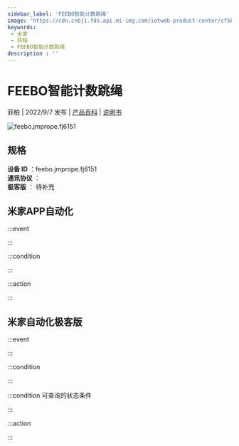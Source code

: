 ```yaml
---
sidebar_label: 'FEEBO智能计数跳绳'
image: 'https://cdn.cnbj1.fds.api.mi-img.com/iotweb-product-center/cf5b7068902647343851cebef86fb2ae_1656485548797.png?GalaxyAccessKeyId=AKVGLQWBOVIRQ3XLEW&Expires=9223372036854775807&Signature=0aN9tyzt+kkyQgWqgiVdD496kiI='
keywords: 
 - 米家
 - 菲柏
 - FEEBO智能计数跳绳
description : ''
---
```

# FEEBO智能计数跳绳

菲柏 | 2022/9/7 发布 | [产品百科](https://home.mi.com/webapp/content/baike/product/index.html?model=feebo.jmprope.fj6151/) | [说明书](https://home.mi.com/views/introduction.html?model=feebo.jmprope.fj6151&region=cn)

![feebo.jmprope.fj6151](https://cdn.cnbj1.fds.api.mi-img.com/iotweb-product-center/cf5b7068902647343851cebef86fb2ae_1656485548797.png?GalaxyAccessKeyId=AKVGLQWBOVIRQ3XLEW&Expires=9223372036854775807&Signature=0aN9tyzt+kkyQgWqgiVdD496kiI=)

## 规格  
> 
**设备 ID** ：feebo.jmprope.fj6151  
**通讯协议** ：  
**极客版**  ： 待补充 


## 米家APP自动化  

:::event  

:::

:::condition  

:::

:::action   

:::

## 米家自动化极客版  

:::event  

:::

:::condition  

:::

:::condition 可查询的状态条件  

:::

:::action  

:::

        
